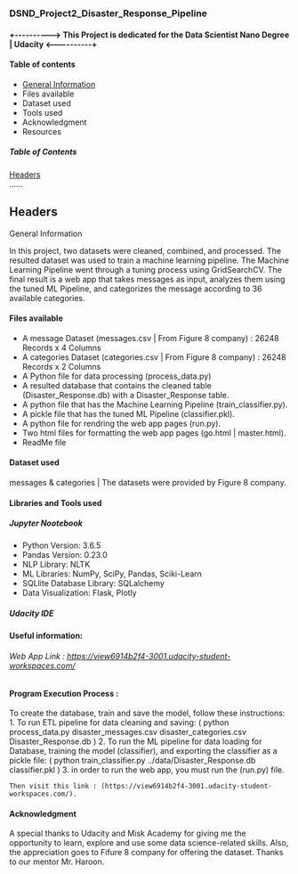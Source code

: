 ### DSND_Project2_Disaster_Response_Pipeline

#### +----------> This Project is dedicated for the Data Scientist Nano Degree | Udacity <----------+

#### Table of contents
* [General Information](#general)
* Files available
* Dataset used
* Tools used
* Acknowledgment 
* Resources

##### Table of Contents  
[Headers](#headers)  
...... 
<a name="headers"/>
## Headers


<a name="general"/>
General Information

In this project, two datasets were cleaned, combined, and processed. The resulted dataset was used to train a machine learning pipeline.
The Machine Learning Pipeline went through a tuning process using GridSearchCV.
The final result is a web app that takes messages as input, analyzes them using the tuned ML Pipeline, and categorizes the message according to 36 available categories.

#### Files available
* A message Dataset (messages.csv | From Figure 8 company) : 26248 Records x 4 Columns
* A categories Dataset (categories.csv | From Figure 8 company) : 26248 Records x 2 Columns
* A Python file for data processing (process_data.py)
* A resulted database that contains the cleaned table (Disaster_Response.db) with a Disaster_Response table.
* A python file that has the Machine Learning Pipeline (train_classifier.py).
* A pickle file that has the tuned ML Pipeline (classifier.pkl).
* A python file for rendring the web app pages (run.py).
* Two html files for formatting the web app pages (go.html | master.html).
* ReadMe file

#### Dataset used
messages & categories | The datasets were provided by Figure 8 company.

#### Libraries and Tools used
##### Jupyter Nootebook
* Python Version: 3.6.5
* Pandas Version: 0.23.0
* NLP Library: NLTK
* ML Libraries: NumPy, SciPy, Pandas, Sciki-Learn
* SQLlite Database Library: SQLalchemy
* Data Visualization: Flask, Plotly
##### Udacity IDE


#### Useful information: 
###### Web App Link :  https://view6914b2f4-3001.udacity-student-workspaces.com/


#### Program Execution Process :
To create the database, train and save the model, follow these instructions: 
    1. To run ETL pipeline for data cleaning and saving: 
     ( python process_data.py disaster_messages.csv disaster_categories.csv Disaster_Response.db )
    2. To run the ML pipeline for data loading for Database, training the model (classifier), and exporting the classifier as a pickle file: 
    ( python train_classifier.py ../data/Disaster_Response.db classifier.pkl )
    3. in order to run the web app, you must run the (run.py) file. 
    
    Then visit this link : (https://view6914b2f4-3001.udacity-student-workspaces.com/).


#### Acknowledgment 
A special thanks to Udacity and Misk Academy for giving me the opportunity to learn, explore and use some data science-related skills.
Also, the appreciation goes to Fifure 8 company for offering the dataset.
Thanks to our mentor Mr. Haroon.
